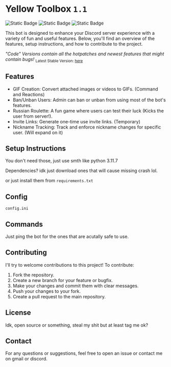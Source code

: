 # Yellow Toolbox `1.1`

![Static Badge](https://img.shields.io/badge/Stable_Version-1.1-yellow)
![Static Badge](https://img.shields.io/badge/Code_Version-pre--1.2-yellow)
![Static Badge](https://img.shields.io/badge/Maintainer-KRWCLASSIC-green)

This bot is designed to enhance your Discord server experience with a variety of fun and useful features. Below, you'll find an overview of the features, setup instructions, and how to contribute to the project.

*"Code" Versions contain all the hotpatches and newest features that might contain bugs!*
<sub>Latest Stable Version: [here](https://github.com/KRWCLASSIC/YellowToolbox/tree/9ac6d7cc7d1de5784b167149c18c656343168fed)</sub>

## Features

- GIF Creation: Convert attached images or videos to GIFs. (Command and Reactions)
- Ban/Unban Users: Admin can ban or unban from using most of the bot's features.
- Russian Roulette: A fun game where users can test their luck (Kicks the user from server!).
- Invite Links: Generate one-time use invite links. (Temporary)
- Nickname Tracking: Track and enforce nickname changes for specific user. (Will expand on it)

## Setup Instructions

You don't need those, just use smth like python 3.11.7

Dependencies? idk just download ones that will cause missing crash lol.

or just install them from `requirements.txt`

## Config

`config.ini`

## Commands

Just ping the bot for the ones that are acutally safe to use.

## Contributing

I'll try to welcome contributions to this project! To contribute:

1. Fork the repository.
2. Create a new branch for your feature or bugfix.
3. Make your changes and commit them with clear messages.
4. Push your changes to your fork.
5. Create a pull request to the main repository.

## License

Idk, open source or something, steal my shit but at least tag me ok?

## Contact

For any questions or suggestions, feel free to open an issue or contact me on gmail or discord.
